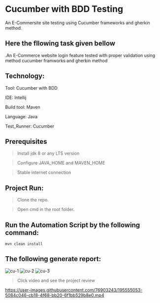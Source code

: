# Cucumber with BDD Testing
An E-Commersite site testing using Cucumber frameworks and gherkin method.

## Here the fllowing task given bellow

.An E-Commerce website login feature tested with proper validation using method cucumber framworks and gherkin method

## Technology:

Tool: Cucumber with BDD 

IDE: Intellij

Build tool: Maven

Language: Java

Test_Runner: Cucumber

## Prerequisites
> Install jdk 8 or any LTS version

> Configure JAVA_HOME and MAVEN_HOME

> Stable internet connection

## Project Run:

> Clone the repo.

> Open cmd in the root folder.

## Run the Automation Script by the following command:
```
mvn clean install
```
## The following generate report:


![cu-1](https://user-images.githubusercontent.com/76903243/195427249-02962a0f-ae51-4c56-b65a-ee7add13b2f2.PNG)
![cu-2](https://user-images.githubusercontent.com/76903243/195427283-7d44a633-bf8e-4ca3-b747-f9bb14d2f47f.PNG)
![cu-3](https://user-images.githubusercontent.com/76903243/195427298-4589ac6a-b091-45dc-8d39-a561dcd9b050.PNG)

> Click video and see the project review


https://user-images.githubusercontent.com/76903243/195555053-5084c046-cb18-4f68-bb20-6f1bb529b8e0.mp4


